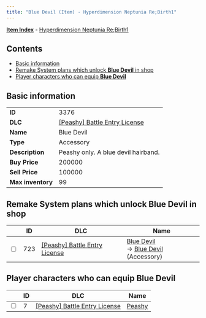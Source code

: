 ```yaml
---
title: "Blue Devil (Item) - Hyperdimension Neptunia Re;Birth1"
---
```


[**Item Index**](/neptunia/rb1/item/index.html) - [Hyperdimension Neptunia Re;Birth1](/neptunia/rb1)

## Contents

- [Basic information](#basic-information)
- [Remake System plans which unlock **Blue Devil** in shop](#remake-system-plans-which-unlock-blue-devil-in-shop)
- [Player characters who can equip **Blue Devil**](#player-characters-who-can-equip-blue-devil)

## Basic information

|   |   |
| -- | -- |
| **ID** | 3376 |
| **DLC** | [[Peashy] Battle Entry License](/neptunia/rb1/dlc/8-peashy.html) |
| **Name** | Blue Devil |
| **Type** | Accessory |
| **Description** | Peashy only. A blue devil hairband. |
| **Buy Price** | 200000 |
| **Sell Price** | 100000 |
| **Max inventory** | 99 |

## Remake System plans which unlock **Blue Devil** in shop

|    | ID | DLC | Name |
| -- | -- | --- | ---- |
| <input type="checkbox" id="rb1-remake-8-723" class="trackbox" /> | 723 | [[Peashy] Battle Entry License](/neptunia/rb1/dlc/8-peashy.html) | [Blue Devil](/neptunia/rb1/remake/8-723-blue-devil.html)<br />→ [Blue Devil](/neptunia/rb1/item/8-3376-blue-devil.html) (Accessory) |

## Player characters who can equip **Blue Devil**

|    | ID | DLC | Name |
| -- | -- | --- | ---- |
| <input type="checkbox" id="rb1-player-8-7" class="trackbox" /> | 7 | [[Peashy] Battle Entry License](/neptunia/rb1/dlc/8-peashy.html) | [Peashy](/neptunia/rb1/player/8-7-peashy.html) |